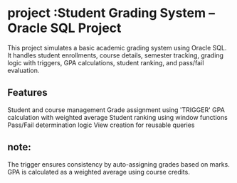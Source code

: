 # project :Student Grading System – Oracle SQL Project
This project simulates a basic academic grading system using Oracle SQL. It handles student enrollments, course details, semester tracking, grading logic with triggers, GPA calculations, student ranking, and pass/fail evaluation.

Features
---------
Student and course management
Grade assignment using 'TRIGGER'
GPA calculation with weighted average
Student ranking using window functions
Pass/Fail determination logic
View creation for reusable queries

note:
-----
The trigger ensures consistency by auto-assigning grades based on marks.
GPA is calculated as a weighted average using course credits.

